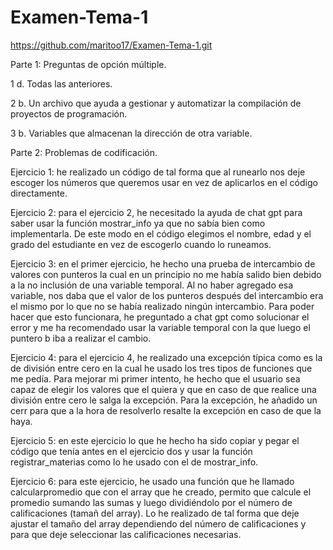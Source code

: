 # Examen-Tema-1
https://github.com/maritoo17/Examen-Tema-1.git

Parte 1: Preguntas de opción múltiple.

1 d. Todas las anteriores. 

2 b. Un archivo que ayuda a gestionar y automatizar la compilación de proyectos de programación. 

3 b. Variables que almacenan la dirección de otra variable.


Parte 2: Problemas de codificación.

Ejercicio 1: he realizado un código de tal forma que al runearlo nos deje escoger los números que queremos usar en vez de aplicarlos en el código directamente.

Ejercicio 2: para el ejercicio 2, he necesitado la ayuda de chat gpt para saber usar la función mostrar_info ya que no sabía bien como implementarla. De este modo en el código elegimos el nombre, edad y el grado del estudiante en vez de escogerlo cuando lo runeamos.

Ejercicio 3: en el primer ejercicio, he hecho una prueba de intercambio de valores con punteros la cual en un principio no me había salido bien debido a la no inclusión de una variable temporal. Al no haber agregado esa variable, nos daba que el valor de los punteros después del intercambio era el mismo por lo que no se había realizado ningún intercambio. Para poder hacer que esto funcionara, he preguntado a chat gpt como solucionar el error y me ha recomendado usar la variable temporal con la que luego el puntero b iba a realizar el cambio.

Ejercicio 4: para el ejercicio 4, he realizado una excepción típica como es la de división entre cero en la cual he usado los tres tipos de funciones que me pedía. Para mejorar mi primer intento, he hecho que el usuario sea capaz de elegir los valores que el quiera y que en caso de que realice una división entre cero le salga la excepción. Para la excepción, he añadido un cerr para que a la hora de resolverlo resalte la excepción en caso de que la haya.

Ejercicio 5: en este ejercicio lo que he hecho ha sido copiar y pegar el código que tenía antes en el ejercicio dos y usar la función registrar_materias como lo he usado con el de mostrar_info.

Ejercicio 6: para este ejercicio, he usado una función que he llamado calcularpromedio que con el array que he creado, permito que calcule el promedio sumando las sumas y luego dividiéndolo por el número de calificaciones (tamañ del array). Lo he realizado de tal forma que deje ajustar el tamaño del array dependiendo del número de calificaciones y para que deje seleccionar las calificaciones necesarias.




